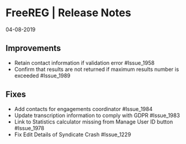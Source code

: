 __FreeREG | Release Notes__
  =======================
  04-08-2019

  __Improvements__
  ----------------

  * Retain contact information if validation error #Issue_1958
  * Confirm that results are not returned if maximum results number is exceeded #Issue_1989

  __Fixes__
  ---------

  * Add contacts for engagements coordinator #Issue_1984
  * Update transcription information to comply with GDPR #Issue_1983
  * Link to Statistics calculator missing from Manage User ID button #Issue_1978
  * Fix Edit Details of Syndicate Crash #Issue_1229


  
